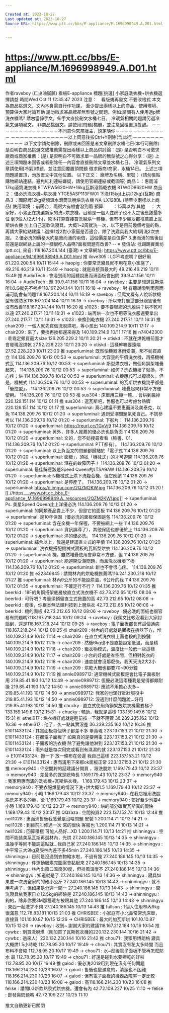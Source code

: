 ```yaml
---

Created at: 2023-10-27
Last updated at: 2023-10-27
Source URL: https://www.ptt.cc/bbs/E-appliance/M.1696998949.A.D01.html


---
```


# https://www.ptt.cc/bbs/E-appliance/M.1696998949.A.D01.html


作者raveboy (ㄈㄓ油膩膩)
看板E-appliance
標題\[挑選\] 小家庭洗衣機+烘衣機選擇請益
時間Wed Oct 11 12:35:47 2023
注意：　看版規再發文 不要改格式 本文為商品挑選文，文內本身需自行作功課， 至少提出兩樣以上的商品、使用環境、預算供大家討論互動 請勿徵求某品牌卻無型號之問題。例如:請問有人使用過p牌洗衣機嗎? 請勿當伸手文，伸手文直接刪文水桶七日。 冷暖氣相關問題請另選冷氣文選項發文。 非商品挑選文，請使用\[問題\]標題，並注意回覆置頂提醒。 －－－－－－－－－－－－－－不同意你來當版主，規定隨你－－－－－－－－－－－－ －－－－－－－－－－－－－以上同意後按Ctrl+Y刪除(含此行)－－－－－－－－－－－ 以下文字請勿刪除，刪除或未回答是者文章刪除水桶七日(本行可刪除) 是否明白商品挑選文或推薦需提出兩樣以上商品供討論：(是) 是否明白不可徵求廠商或商家推薦：(是) 是否明白不可徵求單一品牌的無型號之心得分享：(是) 上述三項問題未回答或者刪除任一內容會直接刪除文章並水桶七日。 冷暖氣系列文章請使用\[冷氣\]標題，並注意回覆置頂問題 徵求廠商/商家，水桶14日。 上述三項問題請置頂，勿放置文中其他位置。 以下正文： 廠牌及名稱、型號： (請勿張貼購物網站連結，避免紅利連結嫌疑，請使用官網連結或截圖等) 商品１：惠而浦17kg滾筒洗衣機 8TWFW5620HW+16kg瓦斯滾筒乾衣機 8TWGD8620HW 商品２：優必洗洗衣機+烘衣機 YTGE5ASP113FW01 下洗(15kg)上烘(12kg)(瓦斯) 商品３：國際牌12kg變頻溫水滾筒洗脫烘洗衣機 NA-LX128BL (請至少兩樣以上商品) 使用環境 ：前陽台，雨很大有機會潑到雨 預算 　　：15萬以內 其他 　： 大家好，小弟正在挑選新家的洗+烘衣機，目前是一個人住房子也不大之後應該最多住 到3個人(2大1小)，原本打算直接買洗脫烘一體機，但有不少朋友都推薦直上瓦斯烘衣機 加上自己喜歡洗寢具，大概1~2周就洗一次，以下是目前幾個考量的點，再請大家給點建議 1.選擇1或2對小家庭是否適合，除了洗寢具我大約1周洗2次衣服。 2.優必洗的價格大約是惠而浦的兩倍，這個價差是否值得? 3.惠而浦的售後目前還是跟網路上說的一樣很吃人品嗎?面板問題有改善? -- ※ 發信站: 批踢踢實業坊(ptt.cc), 來自: 118.167.204.144 (臺灣) ※ 文章網址: <https://www.ptt.cc/bbs/E-appliance/M.1696998949.A.D01.html>
推 ilove305 : LG不考慮嗎？很好用 61.220.200.54 10/11 15:44
→ haopig : 你要常洗寢具就不用在意小家庭了， 49.216.46.219 10/11 15:49
→ haopig : 就是直接買最大的 49.216.46.219 10/11 15:49
推 AudioTech : 會潑到雨的話聽說惠而浦面板會出問 39.9.41.156 10/11 16:04
→ AudioTech : 題 39.9.41.156 10/11 16:04
→ raveboy : 主要是想選瓦斯烘所以LG就先不考慮118.167.204.144 10/11 16:18
→ raveboy : 對 有聽說潑到雨惠而浦可能會有問題118.167.204.144 10/11 16:19
→ raveboy : 但爬文看有人說新款機型有做防水118.167.204.144 10/11 16:19
→ raveboy : 所以來打聽這部分跟售後有沒有改善118.167.204.144 10/11 16:20
推 s1023 : 要不要聯網的洗脫烘？烘不乾可以遠 27.240.217.71 10/11 16:31
→ s1023 : 端再烘一次也不用等洗衣服還要拿出 27.240.217.71 10/11 16:31
→ s1023 : 來換到乾衣機 27.240.217.71 10/11 16:31
推 chair209 : 一個人就先買個洗脫烘吧，等小孩出 140.109.214.9 10/11 17:17
→ chair209 : 來了，要換再換都還來得及 140.109.214.9 10/11 17:18
推 n74042300 : 乖乖定頻買最大size 126.205.229.2 10/11 20:21
→ otiskd : 不就在烘乾機前面才會發現沒烘乾 27.52.228.223 10/11 23:20
→ otiskd : 這樣幹嘛要遠端 27.52.228.223 10/11 23:20
推 superluminal: 既然怕機器淋雨受潮，那不妨買直立 114.136.209.76 10/12 00:53
→ superluminal: 大容量的平價洗衣機，再搭機械式瓦 114.136.209.76 10/12 00:53
→ superluminal: 斯型烘衣機，做個角鋼架堆疊起來， 114.136.209.76 10/12 00:53
→ superluminal: 如何？洗衣機壞了就換，不心疼；烘 114.136.209.76 10/12 00:53
→ superluminal: 衣機應該可以撐很久。但是，機械式 114.136.209.76 10/12 00:53
→ superluminal: 的瓦斯烘衣機幾乎都是「後控型」， 114.136.209.76 10/12 00:53
→ superluminal: 堆疊起來非常不方便使用。 114.136.209.76 10/12 00:53
推 sus304 : 床單用三機一體…. 會烘到瘋掉220.129.151.114 10/12 01:11
推 sus304 : 選瓦斯吧，售服也可以考慮台熱牌220.129.151.114 10/12 01:17
推 superluminal: 真心建議不要惠而浦及美泰克，以免 114.136.209.76 10/12 01:20
→ superluminal: 遇到受潮問題氣死自己。不妨參考以 114.136.209.76 10/12 01:20
→ superluminal: 下影片： 114.136.209.76 10/12 01:20
→ superluminal: <https://reurl.cc/1GvVj9> 114.136.209.76 10/12 01:20
→ superluminal: 另外，許多人推薦的優必洗也是負面 114.136.209.76 10/12 01:20
→ superluminal: 文的，您不妨搜尋看看（臉書、01、 114.136.209.76 10/12 01:20
→ superluminal: PTT都有）。 114.136.209.76 10/12 01:20
→ superluminal: 以上負面文的問題都歸結於「電子式 114.136.209.76 10/12 01:20
→ superluminal: 面板」，須找「機械式」的才可避開 114.136.209.76 10/12 01:20
→ superluminal: 潛在的故障因子！ 114.136.209.76 10/12 01:20
→ superluminal: 最佳解應該是Speed Queen的LTSA9AW 114.136.209.76 10/12 01:20
→ superluminal: N機械式上烘下洗複合機，但它應該 114.136.209.76 10/12 01:20
→ superluminal: 是停產了。 114.136.209.76 10/12 01:20
→ superluminal: <https://i.imgur.com/2QZM2KW.jpg> 114.136.209.76 10/12 01:20
![[.//https___www.ptt.cc_bbs_E-appliance_M.1696998949.A..resources/2QZM2KWl.jpg]]
→ superluminal: Ps. 美星Speed Queen比上洋優必洗 114.136.209.76 10/12 01:20
→ superluminal: 的同類產品貴上不少，但是它的面板 114.136.209.76 10/12 01:20
→ superluminal: 是10年保固（優必洗的面板保固是包 114.136.209.76 10/12 01:20
→ superluminal: 含在全機一年保喔，不要被網上一些 114.136.209.76 10/12 01:20
→ superluminal: 資訊誤導了），其他保固也都優於上 114.136.209.76 10/12 01:20
→ superluminal: 洋的優必洗。 114.136.209.76 10/12 01:20
→ superluminal: 綜合以上，我還是建議直立式的平價 114.136.209.76 10/12 01:20
→ superluminal: 洗衣機搭配機械式面板的瓦斯型烘衣 114.136.209.76 10/12 01:20
→ superluminal: 機，雖然堆疊使用會非常不方便，但 114.136.209.76 10/12 01:20
→ superluminal: 能避開受潮問題，而且洗衣機壞了換 114.136.209.76 10/12 01:20
→ superluminal: 新也不會很心疼。 114.136.209.76 10/12 01:20
推 e22346845 : 請問林內的烘乾機推薦嗎116.241.230.218 10/12 01:27
推 superluminal: 林內9公斤的不能設烘溫，6公斤的我 114.136.209.76 10/12 01:35
→ superluminal: 不確定行不行？ 114.136.209.76 10/12 01:35
推 beerkid : 18F的角鋼搭架底層放直立式洗衣機不 42.73.212.65 10/12 08:06
→ beerkid : 可行吧？考量須預留直立式掀蓋的高 42.73.212.65 10/12 08:06
→ beerkid : 度後，你根本無法順利按到上層烘衣 42.73.212.65 10/12 08:06
→ beerkid : 機的面板 42.73.212.65 10/12 08:06
→ raveboy : 優必洗的面板也很容易有問題嗎?118.167.218.244 10/12 09:24
→ raveboy : 我爬文比較沒看到大家討論到，還是118.167.218.244 10/12 09:25
→ raveboy : 電子面板都會有這個通病118.167.218.244 10/12 09:25
推 chair209 : 林內的好處就是面板在機器下方，堆 140.109.214.9 10/12 11:14
→ chair209 : 在直立式洗衣機上面也按的到按鍵 140.109.214.9 10/12 11:15
→ chair209 : 然後6kg也不是直接設定低溫，而是精 140.109.214.9 10/12 11:16
→ chair209 : 緻衣物模式，溫度比一般低一些這樣 140.109.214.9 10/12 11:17
→ chair209 : 小台的好處是省空間，但相對乾衣的 140.109.214.9 10/12 11:18
→ chair209 : 速度就會沒那麼快，我天天洗2大2小 140.109.214.9 10/12 11:19
→ chair209 : 烘乾大概也都要70~90分鐘 140.109.214.9 10/12 11:19
推 annie0989712: 通常機械式面板是會比電子面板耐用 219.85.41.193 10/12 14:49
→ annie0989712: 但優必洗這兩種我是覺得都頗耐操 219.85.41.193 10/12 14:50
→ annie0989712: 應該不用擔心太多~ 219.85.41.193 10/12 14:50
→ annie0989712: 我家的也頭好壯壯服役中 219.85.41.193 10/12 14:50
→ annie0989712: 沒遇到什麼問題說...好用 219.85.41.193 10/12 14:50
推 chucky : 直立式使用角鋼架放烘衣機需要梯子 133.159.149.6 10/12 15:31
→ chucky : 輔助，我就是這樣 133.159.149.6 10/12 15:31
推 ethel617 : 烘衣機好處就是睡前按一下就不用管 36.239.235.162 10/12 16:36
→ ethel617 : 他了，久一點其實沒差 36.239.235.162 10/12 16:36
推 E1011433124 : 其實面板每個牌子都差不多 畢竟現 223.137.153.21 10/12 21:30
→ E1011433124 : 在都電子面板了 如果真的是要用電 223.137.153.21 10/12 21:30
→ E1011433124 : 子面板的洗衣機 除了避免讓他淋到 223.137.153.21 10/12 21:30
→ E1011433124 : 雨外就是每次用完或看到有濕濕的就 223.137.153.21 10/12 21:30
→ E1011433124 : 擦一下 放一條布在旁邊 我自己這樣 223.137.153.21 10/12 21:30
→ E1011433124 : 惠而浦用下來都ok面板正常 223.137.153.21 10/12 21:30
推 memory940 : 你空間夠的話建議分開買 ，跟洗脫烘 1.169.179.43 10/12 23:37
→ memory940 : 差最多的就是總時長 1.169.179.43 10/12 23:37
→ memory940 : 我家用惠而浦的洗衣機+瓦斯烘衣機， 1.169.179.43 10/12 23:37
→ memory940 : 不要衣服爆量的情況下洗+烘大概1.5 1.169.179.43 10/12 23:37
→ memory940 : 小時 1.169.179.43 10/12 23:37
→ memory940 : 在我店裡用洗脫烘洗差不多的量，全 1.169.179.43 10/12 23:37
→ memory940 : 部好至少也要4小時 1.169.179.43 10/12 23:37
→ memory940 : 烘的部分確實瓦斯真的很快 1.169.179.43 10/12 23:37
推 QQzaza : 空間夠買2 223.137.152.74 10/13 12:48
推 neil1028 : 惠而浦售後我感覺是沒啥問題 安裝 1.200.114.71 10/13 14:21
→ neil1028 : 到目前叫修過一次 來的很快 客服也 1.200.114.71 10/13 14:21
→ neil1028 : 回算積極 可能人品好...XD 1.200.114.71 10/13 14:21
推 shinningyu : 空間不能裝美系瓦斯再選林內，光烘 27.240.186.145 10/13 14:35
→ shinningyu : 溫幾乎等同不能調這點就…我自己家 27.240.186.145 10/13 14:35
→ shinningyu : 中平常三大9kg夏服林內差不多45min 27.240.186.145 10/13 14:35
→ shinningyu : 目前是沒遇到衣物縮水啦，不過有幾 27.240.186.145 10/13 14:35
→ shinningyu : 件運動服烘完圖案會黏起來 27.240.186.145 10/13 14:35
→ shinningyu : 林內出風口溫度80度，但排風溫度不 27.240.186.145 10/13 14:36
→ shinningyu : 知道就是了 27.240.186.145 10/13 14:36
→ shinningyu : 寢具如果要一次洗全家的的確小公斤 27.240.186.145 10/13 14:43
→ shinningyu : 就不用考慮了，但如果是分週一間一 27.240.186.145 10/13 14:43
→ shinningyu : 間洗寢具依我家日立12.5kg的經驗是 27.240.186.145 10/13 14:43
→ shinningyu : 夠的，除非你要3M那種暖冬被跟其他 27.240.186.145 10/13 14:43
→ shinningyu : 東西一起洗才不夠 27.240.186.145 10/13 14:43
推 fullson : 1個人住用林內9kg很滿意 112.78.83.181 10/13 21:03
推 CHRISBEE : 小家庭有小北鼻常常洗床單，直接買 101.10.10.87 10/15 12:26
→ CHRISBEE : 最大的加瓦斯烘 101.10.10.87 10/15 12:26
→ raveboy : 收到~ 謝謝大家的建議118.167.212.184 10/16 10:54
推 cywbz : 別買洗脫烘（剛加買了瓦斯乾衣機的220.132.230.144 10/16 21:42
→ cywbz : 過來人）220.132.230.144 10/16 21:42
推 chou71 : 我家用博朗格 寢具大概烘1.5小時乾 112.78.95.20 10/17 19:49
→ chou71 : 其實沒有花太多時間 而且布料不會縮 112.78.95.20 10/17 19:49
→ chou71 : 水~然後電子面板不管再怎麼防水 最 112.78.95.20 10/17 19:49
→ chou71 : 好還是碰到水要擦乾的好啦 112.78.95.20 10/17 19:49
推 gaiod : 優必洗2019用到現在沒有任何問題118.166.214.230 10/23 16:07
→ gaiod : 售後也蠻滿意的，清潔也不困難118.166.214.230 10/23 16:07
→ gaiod : 但有電子面板的機器故障率一定比較118.166.214.230 10/23 16:08
→ gaiod : 高118.166.214.230 10/23 16:08
推 felise : 請問LG新款熱汞式烘衣機，還會有內 42.72.109.227 10/25 11:10
→ felise : 部發臭問題嗎 42.72.109.227 10/25 11:10

推文自動更新已關閉

